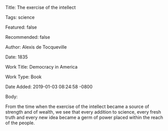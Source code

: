 Title:  The exercise of the intellect

Tags:   science

Featured: false

Recommended: false

Author: Alexis de Tocqueville

Date:   1835

Work Title: Democracy in America

Work Type: Book

Date Added: 2019-01-03 08:24:58 -0800

Body: 

From the time when the exercise of the intellect became a source of strength and of wealth, we see that every addition to science, every fresh truth and every new idea became a germ of power placed within the reach of the people.

